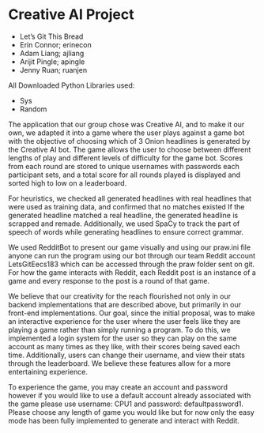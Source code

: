 # Creative AI Project

- Let’s Git This Bread
- Erin Connor; erinecon
- Adam Liang; ajliang
- Arijit Pingle; apingle
- Jenny Ruan; ruanjen

All Downloaded Python Libraries used:
* Sys
* Random

The application that our group chose was Creative AI, and to make it our own, we adapted it into a game where the user plays against a game bot with the objective of choosing which of 3 Onion headlines is generated by the Creative AI bot. The game allows the user to choose between different lengths of play and different levels of difficulty for the game bot. Scores from each round are stored to unique usernames with passwords each participant sets, and a total score for all rounds played is displayed and sorted high to low on a leaderboard.

For heuristics, we checked all generated headlines with real headlines that were used as training data, and confirmed that no matches existed If the generated headline matched a real headline, the generated headline is scrapped and remade. Additionally, we used SpaCy to track the part of speech of words while generating headlines to ensure correct grammar.

We used RedditBot to present our game visually and using our praw.ini file anyone can run the program using our bot through our team Reddit account LetsGitEecs183 which can be accessed through the praw folder sent on git. For how the game interacts with Reddit, each Reddit post is an instance of a game and every response to the post is a round of that game. 

We believe that our creativity for the reach flourished not only in our backend implementations that are described above, but primarily in our front-end implementations. Our goal, since the initial proposal, was to make an interactive experience for the user where the user feels like they are playing a game rather than simply running a program. To do this, we implemented a login system for the user so they can play on the same account as many times as they like, with their scores being saved each time. Additionally, users can change their username, and view their stats through the leaderboard. We believe these features allow for a more entertaining experience.

To experience the game, you may create an account and password however if you would like to use a default account already associated with the game please use username: CPU1 and password: defaultpassword1. Please choose any length of game you would like but for now only the easy mode has been fully implemented to generate and interact with Reddit. 
